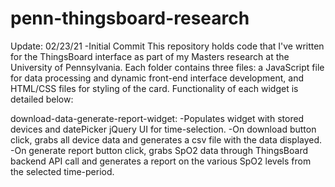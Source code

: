 # penn-thingsboard-research
Update: 02/23/21
-Initial Commit
This repository holds code that I've written for the ThingsBoard interface as part of my Masters research at the University of 
Pennsylvania. Each folder contains three files: a JavaScript file for data processing and dynamic front-end interface development,
and HTML/CSS files for styling of the card. Functionality of each widget is detailed below:

download-data-generate-report-widget:
-Populates widget with stored devices and datePicker jQuery UI for time-selection.
-On download button click, grabs all device data and generates a csv file with the data displayed. 
-On generate report button click, grabs SpO2 data through ThingsBoard backend API call and generates a report on the various SpO2 levels
from the selected time-period. 